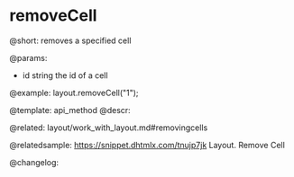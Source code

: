 removeCell
=============

@short: removes a specified cell


@params:
- id 	string 	the id of a cell



@example:
layout.removeCell("1");


@template: api_method
@descr:


@related: layout/work_with_layout.md#removingcells

@relatedsample: https://snippet.dhtmlx.com/tnujp7jk	Layout. Remove Cell

@changelog:


